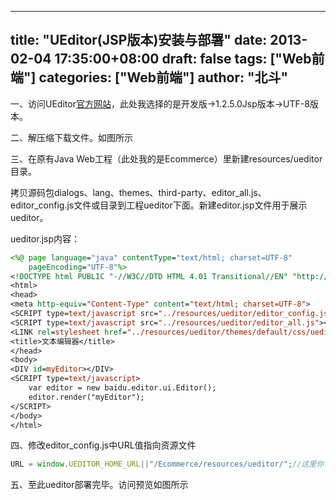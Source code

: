 
---
title: "UEditor(JSP版本)安装与部署"
date: 2013-02-04 17:35:00+08:00
draft: false
tags: ["Web前端"]
categories: ["Web前端"]
author: "北斗"
---
一、访问UEditor[官方网站](http://ueditor.baidu.com/website/download.html#)，此处我选择的是开发版->1.2.5.0Jsp版本->UTF-8版本。



二、解压缩下载文件。如图所示



 三、在原有Java Web工程（此处我的是Ecommerce）里新建resources/ueditor目录。

拷贝源码包dialogs、lang、themes、third-party、editor_all.js、editor_config.js文件或目录到工程ueditor下面。新建editor.jsp文件用于展示ueditor。

ueditor.jsp内容：

```jsp
<%@ page language="java" contentType="text/html; charset=UTF-8"
    pageEncoding="UTF-8"%>
<!DOCTYPE html PUBLIC "-//W3C//DTD HTML 4.01 Transitional//EN" "http://www.w3.org/TR/html4/loose.dtd">
<html>
<head>
<meta http-equiv="Content-Type" content="text/html; charset=UTF-8">
<SCRIPT type=text/javascript src="../resources/ueditor/editor_config.js"></SCRIPT>
<SCRIPT type=text/javascript src="../resources/ueditor/editor_all.js"></SCRIPT>
<LINK rel=stylesheet href="../resources/ueditor/themes/default/css/ueditor.css">
<title>文本编辑器</title>
</head>
<body>
<DIV id=myEditor></DIV>
<SCRIPT type=text/javascript>
    var editor = new baidu.editor.ui.Editor();
    editor.render("myEditor");
</SCRIPT>
</body>
</html>
```

四、修改editor_config.js中URL值指向资源文件

```js
URL = window.UEDITOR_HOME_URL||"/Ecommerce/resources/ueditor/";//这里你可以配置成ueditor目录在您网站的相对路径或者绝对路径（指以http开头的绝对路径）
```
五、至此ueditor部署完毕。访问预览如图所示
